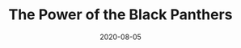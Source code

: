 ---
path: '/lesson-2c'
title: 'The Power of the Black Panthers'
slug: lesson-five
date: 2020-08-05
featureVideo: ../videos/RollUPPP_vids/Lesson2/ep3_history.mp4
excerpt: Introduction to our video series.
next: '/lesson-3a'
back: '/lesson-2a'
---